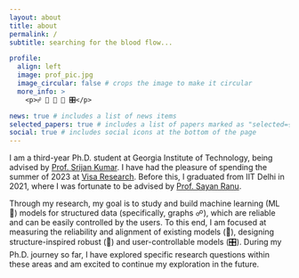 ```yaml
---
layout: about
title: about
permalink: /
subtitle: searching for the blood flow... 

profile:
  align: left
  image: prof_pic.jpg
  image_circular: false # crops the image to make it circular
  more_info: >
    <p>☍ 🤖 🔎 🦺 🎛️</p>

news: true # includes a list of news items
selected_papers: true # includes a list of papers marked as "selected={true}"
social: true # includes social icons at the bottom of the page
---
```


I am a third-year Ph.D. student at Georgia Institute of Technology, being advised by [Prof. Srijan Kumar](https://faculty.cc.gatech.edu/~skumar498/). I have had the pleasure of spending the summer of 2023 at [Visa Research](https://usa.visa.com/about-visa/visa-research/mahashweta-das.html). Before this, I graduated from IIT Delhi in 2021, where I was fortunate to be advised by [Prof. Sayan Ranu](https://www.cse.iitd.ac.in/~sayan/).

Through my research, my goal is to study and build machine learning (ML 🤖) models for structured data (specifically, graphs ☍), which are reliable and can be easily controlled by the users. To this end, I am focused at measuring the reliability and alignment of existing models (🔎), designing structure-inspired robust (🦺) and user-controllable models (🎛️). During my Ph.D. journey so far, I have explored specific research questions within these areas and am excited to continue my exploration in the future.